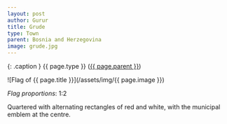 ```yaml
---
layout: post
author: Gurur
title: Grude
type: Town
parent: Bosnia and Herzegovina
image: grude.jpg
---
```

{: .caption }
{{ page.type }} ([{{ page.parent }}](/2019/03/30/bosnia-and-herzegovina.html))

![Flag of {{ page.title }}](/assets/img/{{ page.image }})

*Flag proportions*: 1:2

Quartered with alternating rectangles of red and white, with the municipal emblem at the centre.